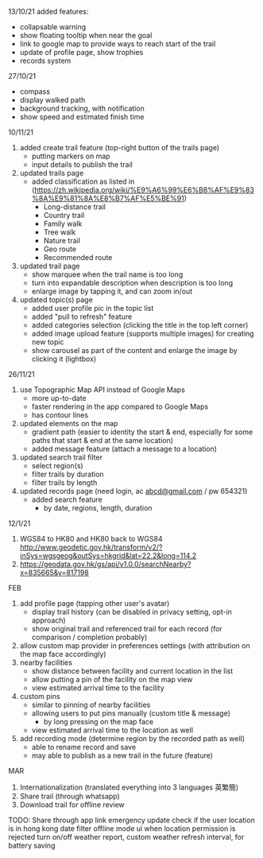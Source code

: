 13/10/21
added features:
- collapsable warning
- show floating tooltip when near the goal
- link to google map to provide ways to reach start of the trail
- update of profile page, show trophies
- records system

27/10/21
- compass
- display walked path
- background tracking, with notification
- show speed and estimated finish time

10/11/21
1. added create trail feature (top-right button of the trails page)
    - putting markers on map
    - input details to publish the trail
2. updated trails page
    - added classification as listed in (https://zh.wikipedia.org/wiki/%E9%A6%99%E6%B8%AF%E9%83%8A%E9%81%8A%E8%B7%AF%E5%BE%91)
        - Long-distance trail
        - Country trail
        - Family walk
        - Tree walk
        - Nature trail
        - Geo route
        - Recommended route
3. updated trail page
    - show marquee when the trail name is too long
    - turn into expandable description when description is too long
    - enlarge image by tapping it, and can zoom in/out
4. updated topic(s) page
    - added user profile pic in the topic list
    - added "pull to refresh" feature
    - added categories selection (clicking the title in the top left corner)
    - added image upload feature (supports multiple images) for creating new topic
    - show carousel as part of the content and enlarge the image by clicking it (lightbox)

26/11/21
1. use Topographic Map API instead of Google Maps
    - more up-to-date
    - faster rendering in the app compared to Google Maps
    - has contour lines
2. updated elements on the map
    - gradient path (easier to identity the start & end, especially for some paths that start & end at the same location)
    - added message feature (attach a message to a location)
4. updated search trail filter
    - select region(s)
    - filter trails by duration
    - filter trails by length
5. updated records page (need login, ac abcd@gmail.com / pw 654321)
    - added search feature
        - by date, regions, length, duration


12/1/21
1. WGS84 to HK80 and HK80 back to WGS84
    http://www.geodetic.gov.hk/transform/v2/?inSys=wgsgeog&outSys=hkgrid&lat=22.2&long=114.2
2. https://geodata.gov.hk/gs/api/v1.0.0/searchNearby?x=835665&y=817198



FEB
1.  add profile page (tapping other user's avatar)
    - display trail history (can be disabled in privacy setting, opt-in approach)
    - show original trail and referenced trail for each record (for comparison / completion probably)
2. allow custom map provider in preferences settings (with attribution on the map face accordingly)
3. nearby facilities
    - show distance between facility and current location in the list
    - allow putting a pin of the facility on the map view
    - view estimated arrival time to the facility
4. custom pins
    - similar to pinning of nearby facilities
    - allowing users to put pins manually (custom title & message)
        - by long pressing on the map face
    - view estimated arrival time to the location as well
5. add recording mode (determine region by the recorded path as well)
    - able to rename record and save
    - may able to publish as a new trail in the future (feature)

MAR
1. Internationalization (translated everything into 3 languages 英繁簡)
2. Share trail (through whatsapp)
3. Download trail for offline review

TODO:
Share through app link
emergency update
check if the user location is in hong kong
date filter
offline mode
ui when location permission is rejected
turn on/off weather report, custom weather refresh interval, for battery saving